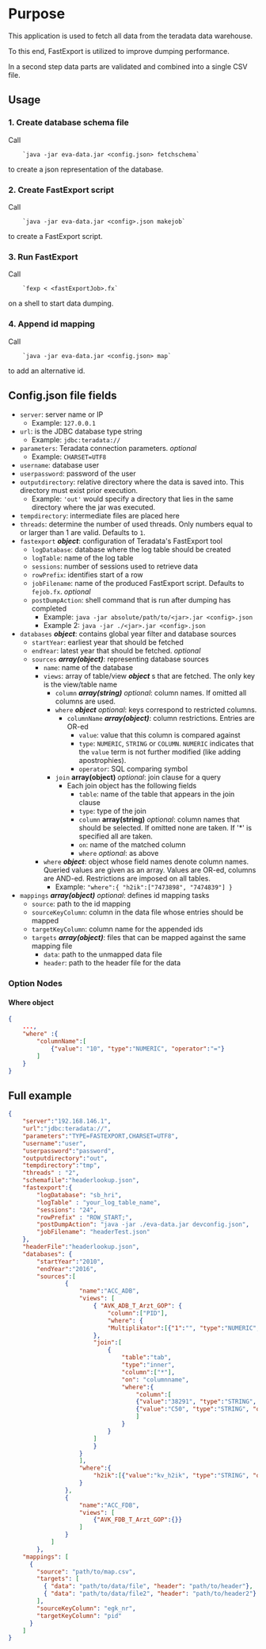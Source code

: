 # Purpose
This application is used to fetch all data from the teradata data warehouse.

To this end, FastExport is utilized to improve dumping performance.

In a second step data parts are validated and combined into a single CSV file.

## Usage

### 1. Create database schema file 
Call

        `java -jar eva-data.jar <config.json> fetchschema`

to create a json representation of the database.

### 2. Create FastExport script
Call 

        `java -jar eva-data.jar <config>.json makejob`

to create a FastExport script.

### 3. Run FastExport
Call

        `fexp < <fastExportJob>.fx`

on a shell to start data dumping.

### 4. Append id mapping
Call

        `java -jar eva-data.jar <config.json> map`

to add an alternative id.

## Config.json file fields
* `server`: server name or IP
    * Example: `127.0.0.1`
* `url`: is the JDBC database type string
    * Example: `jdbc:teradata://`
* `parameters`: Teradata connection parameters. *optional*
    * Example: `CHARSET=UTF8`
* `username`: database user
* `userpassword`: password of the user
* `outputdirectory`: relative directory where the data is saved into. This directory must exist prior execution.
    * Example: `'out'` would specify a directory that lies in the same directory where the jar was executed.
* `tempdirectory`: intermediate files are placed here
* `threads`: determine the number of used threads. Only numbers equal to or larger than 1 are valid. Defaults to `1`.
* `fastexport` **_object_**: configuration of Teradata's FastExport tool
    * `logDatabase`: database where the log table should be created
    * `logTable`: name of the log table
    * `sessions`: number of sessions used to retrieve data
    * `rowPrefix`: identifies start of a row
    * `jobFilename`: name of the produced FastExport script. Defaults to `fejob.fx`. *optional*
    * `postDumpAction`: shell command that is run after dumping has completed
        * Example: `java -jar absolute/path/to/<jar>.jar <config>.json`
        * Example 2: `java -jar ./<jar>.jar <config>.json`
* `databases` **_object_**: contains global year filter and database sources
    * `startYear`: earliest year that should be fetched
    * `endYear`: latest year that should be fetched. *optional*
    * `sources` **_array(object)_**: representing database sources
        * `name`: name of the database
        * `views`: array of table/view **_object_** s that are fetched. The only key is the view/table name
            * `column` **_array(string)_** *optional*: column names. If omitted all columns are used.
            * `where` **_object_** *optional*: keys correspond to restricted columns.
                * `columnName` **_array(object)_**: column restrictions. Entries are OR-ed
                    * `value`: value that this column is compared against
                    * `type`: `NUMERIC`, `STRING` or `COLUMN`. `NUMERIC` indicates that the `value` term is not further modified (like adding apostrophies).
                    * `operator`: SQL comparing symbol
            * `join` **array(object)** *optional*: join clause for a query
                * Each join object has the following fields
                    * `table`: name of the table that appears in the join clause
                    * `type`: type of the join
                    * `column` **array(string)** *optional*: column names that should be selected. If omitted none are taken. If '*' is specified all are taken.
                    * `on`: name of the matched column
                    * `where` *optional*: as above
        * `where` **_object_**: object whose field names denote column names. Queried values are given as an array. Values are OR-ed, columns are AND-ed. Restrictions are imposed on all tables.
            * Example: `"where":{ "h2ik":["7473898", "7474839"] }`
* `mappings` **_array(object)_** *optional*: defines id mapping tasks 
  * `source`: path to the id mapping
  * `sourceKeyColumn`: column in the data file whose entries should be mapped
  * `targetKeyColumn`: column name for the appended ids
  * `targets` **_array(object)_**: files that can be mapped against the same mapping file
    * `data`: path to the unmapped data file
    * `header`: path to the header file for the data

### Option Nodes
#### Where object
```json
{
    ...,
    "where" :{
        "columnName":[
            {"value": "10", "type":"NUMERIC", "operator":"="}
        ]
    }
}
```

## Full example
```json
{
	"server":"192.168.146.1",
	"url":"jdbc:teradata://",
	"parameters":"TYPE=FASTEXPORT,CHARSET=UTF8",
	"username":"user",
	"userpassword":"password",
	"outputdirectory":"out",
	"tempdirectory":"tmp",
	"threads" : "2",
	"schemafile":"headerlookup.json",
	"fastexport":{
		"logDatabase": "sb_hri",
		"logTable" : "your_log_table_name",
		"sessions": "24",
		"rowPrefix" : "ROW_START;",
		"postDumpAction": "java -jar ./eva-data.jar devconfig.json",
		"jobFilename": "headerTest.json"
	},
	"headerFile":"headerlookup.json",
	"databases": {
		"startYear":"2010",
		"endYear":"2016",
		"sources":[
				{
					"name":"ACC_ADB",
					"views": [
						{ "AVK_ADB_T_Arzt_GOP": {
							"column":["PID"],
							"where": {
							"Multiplikator":[{"1":"", "type":"NUMERIC", "operator":"="}]
						},
						"join":[
							{
								"table":"tab",
								"type":"inner",
								"column":["*"],
								"on": "columnname",
								"where":{
									"column":[
									{"value":"38291", "type":"STRING", "operator":"="},
									{"value":"C50", "type":"STRING", "operator":"like"}
									]
								}
							}
						]	
						}
					}
					],					
					"where":{
						"h2ik":[{"value":"kv_h2ik", "type":"STRING", "operator":"="}]
					}
				},
				{
					"name":"ACC_FDB",
					"views": [
						{"AVK_FDB_T_Arzt_GOP":{}}
					]
				}
			]
		},
    "mappings": [
      {
        "source": "path/to/map.csv",
        "targets": [
          { "data": "path/to/data/file", "header": "path/to/header"},
          { "data": "path/to/data/file2", "header": "path/to/header2"}
        ],
        "sourceKeyColumn": "egk_nr",
        "targetKeyColumn": "pid"
      }
	]
}
```